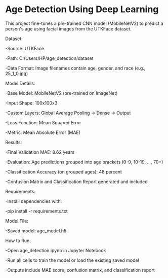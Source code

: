 # Age Detection Using Deep Learning

This project fine-tunes a pre-trained CNN model (MobileNetV2) to predict a person's age using facial images from the UTKFace dataset.

Dataset:

-Source: UTKFace

-Path: C:/Users/HP/age_detection/dataset

-Data Format: Image filenames contain age, gender, and race (e.g., 25_1_0.jpg)

Model Details:

-Base Model: MobileNetV2 (pre-trained on ImageNet)

-Input Shape: 100x100x3

-Custom Layers: Global Average Pooling → Dense → Output

-Loss Function: Mean Squared Error

-Metric: Mean Absolute Error (MAE)

Results:

-Final Validation MAE: 8.62 years

-Evaluation: Age predictions grouped into age brackets (0-9, 10-19, ..., 70+)

-Classification Accuracy (on grouped ages): 48 percent

-Confusion Matrix and Classification Report generated and included

Requirements:

-Install dependencies with:

-pip install -r requirements.txt

Model File:

-Saved model: age_model.h5

How to Run:

-Open age_detection.ipynb in Jupyter Notebook

-Run all cells to train the model or load the existing saved model

-Outputs include MAE score, confusion matrix, and classification report
